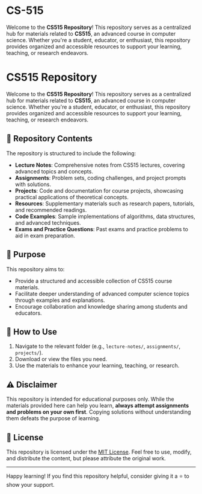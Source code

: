 # CS-515
Welcome to the **CS515 Repository**! This repository serves as a centralized hub for materials related to **CS515**, an advanced course in computer science. Whether you're a student, educator, or enthusiast, this repository provides organized and accessible resources to support your learning, teaching, or research endeavors.
# CS515 Repository

Welcome to the **CS515 Repository**! This repository serves as a centralized hub for materials related to **CS515**, an advanced course in computer science. Whether you're a student, educator, or enthusiast, this repository provides organized and accessible resources to support your learning, teaching, or research endeavors.

## 📂 Repository Contents

The repository is structured to include the following:
- **Lecture Notes**: Comprehensive notes from CS515 lectures, covering advanced topics and concepts.
- **Assignments**: Problem sets, coding challenges, and project prompts with solutions.
- **Projects**: Code and documentation for course projects, showcasing practical applications of theoretical concepts.
- **Resources**: Supplementary materials such as research papers, tutorials, and recommended readings.
- **Code Examples**: Sample implementations of algorithms, data structures, and advanced techniques.
- **Exams and Practice Questions**: Past exams and practice problems to aid in exam preparation.

## 🎯 Purpose

This repository aims to:
- Provide a structured and accessible collection of CS515 course materials.
- Facilitate deeper understanding of advanced computer science topics through examples and explanations.
- Encourage collaboration and knowledge sharing among students and educators.

## 🚀 How to Use

1. Navigate to the relevant folder (e.g., `lecture-notes/`, `assignments/`, `projects/`).
2. Download or view the files you need.
3. Use the materials to enhance your learning, teaching, or research.

## ⚠️ Disclaimer

This repository is intended for educational purposes only. While the materials provided here can help you learn, **always attempt assignments and problems on your own first**. Copying solutions without understanding them defeats the purpose of learning.

## 📜 License

This repository is licensed under the [MIT License](LICENSE). Feel free to use, modify, and distribute the content, but please attribute the original work.

---

Happy learning! If you find this repository helpful, consider giving it a ⭐️ to show your support.
